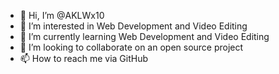 - 👋 Hi, I’m @AKLWx10
- 👀 I’m interested in Web Development and Video Editing
- 🌱 I’m currently learning Web Development and Video Editing
- 💞️ I’m looking to collaborate on an open source project
- 📫 How to reach me via GitHub

<!---
AKLWx10/AKLWx10 is a ✨ special ✨ repository because its `README.md` (this file) appears on your GitHub profile.
You can click the Preview link to take a look at your changes.
--->
